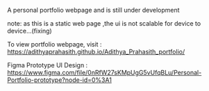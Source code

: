  A personal portfolio webpage 
and is still under development


note: as this is a static web page ,the ui  is not scalable for device to device...(fixing)

To view portfolio webpage, visit : https://adithyaprahasith.github.io/Adithya_Prahasith_portfolio/

Figma Prototype UI Design : https://www.figma.com/file/0nRfW27sKMpUgG5vUfqBLu/Personal-Portfolio-prototype?node-id=0%3A1

